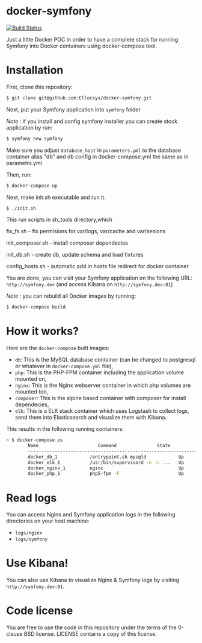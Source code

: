 docker-symfony
==============

[![Build Status](https://secure.travis-ci.org/eko/docker-symfony.png?branch=master)](http://travis-ci.org/eko/docker-symfony)


Just a little Docker POC in order to have a complete stack for running Symfony into Docker containers using docker-compose tool.

# Installation

First, clone this repository:

```bash
$ git clone git@github.com:Ellocsys/docker-symfony.git
```

Next, put your Symfony application into `symfony` folder

_Note :_ if you install and config symfony installer you can create stock application by run:

```bash
$ symfony new symfony
```

Make sure you adjust `database_host` in `parameters.yml` to the database container alias "db" and db config in docker-compose.yml the same as in parametrs.yml

Then, run:

```bash
$ docker-compose up
```

Next, make init.sh executable and run it.
```bash
$ ./init.sh
```


This run scripts in sh_tools directory,which

fix_fs.sh - fix permisions for var/logs, var/cache and var/sesions

init_composer.sh - install composer dependecies

init_db.sh - create db, update schema and load fixtures

config_hosts.sh - automatic add in hosts file redirect for docker container

You are done, you can visit your Symfony application on the following URL: `http://symfony.dev` (and access Kibana on `http://symfony.dev:81`)


_Note :_ you can rebuild all Docker images by running:

```bash
$ docker-compose build
```

# How it works?

Here are the `docker-compose` built images:

* `db`: This is the MySQL database container (can be changed to postgresql or whatever in `docker-compose.yml` file),
* `php`: This is the PHP-FPM container including the application volume mounted on,
* `nginx`: This is the Nginx webserver container in which php volumes are mounted too,
* `composer`: This is the alpine based container with composer for install dependecies,
* `elk`: This is a ELK stack container which uses Logstash to collect logs, send them into Elasticsearch and visualize them with Kibana.

This results in the following running containers:

```bash
> $ docker-compose ps
        Name                      Command               State              Ports
        -------------------------------------------------------------------------------------------
        docker_db_1            /entrypoint.sh mysqld            Up      0.0.0.0:3306->3306/tcp
        docker_elk_1           /usr/bin/supervisord -n -c ...   Up      0.0.0.0:81->80/tcp
        docker_nginx_1         nginx                            Up      443/tcp, 0.0.0.0:80->80/tcp
        docker_php_1           php5-fpm -F                      Up      9000/tcp
```

# Read logs

You can access Nginx and Symfony application logs in the following directories on your host machine:

* `logs/nginx`
* `logs/symfony`

# Use Kibana!

You can also use Kibana to visualize Nginx & Symfony logs by visiting `http://symfony.dev:81`.

# Code license

You are free to use the code in this repository under the terms of the 0-clause BSD license. LICENSE contains a copy of this license.
